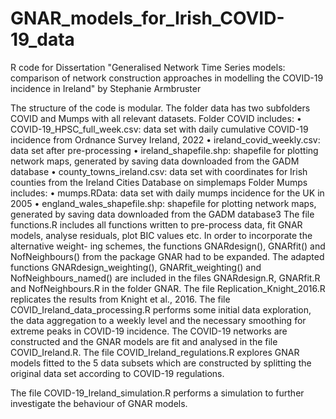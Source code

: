 # GNAR_models_for_Irish_COVID-19_data
R code for Dissertation "Generalised Network Time Series models: comparison of network construction approaches in modelling the COVID-19 incidence in Ireland" by Stephanie Armbruster


The structure of the code is modular. The folder data has two subfolders COVID and Mumps with all relevant datasets.
Folder COVID includes:
• COVID-19_HPSC_full_week.csv: data set with daily cumulative COVID-19 incidence from Ordnance Survey Ireland, 2022
• ireland_covid_weekly.csv: data set after pre-processing
• ireland_shapefile.shp: shapefile for plotting network maps, generated by saving data downloaded from the GADM database
• county_towns_ireland.csv: data set with coordinates for Irish counties from the Ireland Cities Database on simplemaps
Folder Mumps includes:
• mumps.RData: data set with daily mumps incidence for the UK in 2005
• england_wales_shapefile.shp: shapefile for plotting network maps, generated by saving data downloaded from the GADM database3
The file functions.R includes all functions written to pre-process data, fit GNAR models, analyse residuals, plot BIC values etc. In order to incorporate the alternative weight- ing schemes, the functions GNARdesign(), GNARfit() and NofNeighbours() from the package GNAR had to be expanded. The adapted functions GNARdesign_weighting(), GNARfit_weighting() and NofNeighbours_named() are included in the files GNARdesign.R, GNARfit.R and NofNeighbours.R in the folder GNAR.
The file Replication_Knight_2016.R replicates the results from Knight et al., 2016.
The file COVID_Ireland_data_processing.R performs some initial data exploration, the data aggregation to a weekly level and the necessary smoothing for extreme peaks in COVID-19 incidence.
The COVID-19 networks are constructed and the GNAR models are fit and analysed in the file COVID_Ireland.R.
The file COVID_Ireland_regulations.R explores GNAR models fitted to the 5 data subsets which are constructed by splitting the original data set according to COVID-19 regulations.

The file COVID-19_Ireland_simulation.R performs a simulation to further investigate the behaviour of GNAR models. 
